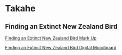 # Takahe

## Finding an Extinct New Zealand Bird

[Finding an Extinct New Zealand Bird Mark Up](https://evamariagarcia.github.io/takahe/index.html)

[Finding an Extinct New Zealand Bird Digital Moodboard](https://niice.co/m/47cee76d9f1b4414fc142cbf6c6c6ee0)
